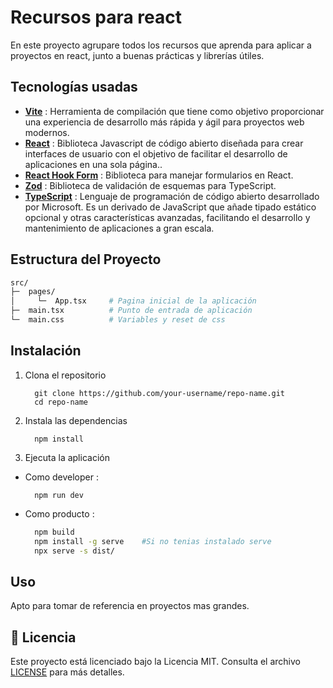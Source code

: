 # Recursos para react

En este proyecto agrupare todos los recursos que aprenda para aplicar a proyectos en react, junto a buenas prácticas y librerías útiles.

## Tecnologías usadas

 - **[Vite](https://vitejs.dev/)** : Herramienta de compilación que tiene como objetivo proporcionar una experiencia de desarrollo más rápida y ágil para proyectos web modernos.
 - **[React](https://reactjs.org/)** : Biblioteca Javascript de código abierto diseñada para crear interfaces de usuario con el objetivo de facilitar el desarrollo de aplicaciones en una sola página..
 - **[React Hook Form](https://react-hook-form.com/)** : Biblioteca para manejar formularios en React.
 - **[Zod](https://zod.dev/)** : Biblioteca de validación de esquemas para TypeScript.
 - **[TypeScript](https://www.typescriptlang.org/)** : Lenguaje de programación de código abierto desarrollado por Microsoft. Es un derivado de JavaScript que añade tipado estático opcional y otras características avanzadas, facilitando el desarrollo y mantenimiento de aplicaciones a gran escala.

## Estructura del Proyecto

```bash
src/
├─  pages/
│     └─  App.tsx     # Pagina inicial de la aplicación
├─  main.tsx          # Punto de entrada de aplicación
└─  main.css          # Variables y reset de css 
```

## Instalación

1. Clona el repositorio
    ```
      git clone https://github.com/your-username/repo-name.git
      cd repo-name
    ```

2. Instala las dependencias
    ```
      npm install
    ```

3. Ejecuta la aplicación

  - Como developer :
    ```
      npm run dev
    ```

  - Como producto : 
    ```bash
      npm build
      npm install -g serve    #Si no tenias instalado serve
      npx serve -s dist/
    ``` 

## Uso

Apto para tomar de referencia en proyectos mas grandes.

## 📝 Licencia

Este proyecto está licenciado bajo la Licencia MIT. Consulta el archivo [LICENSE](LICENSE) para más detalles.
